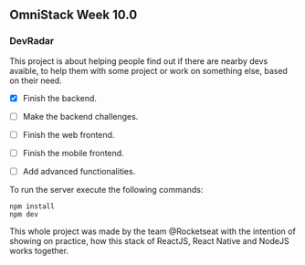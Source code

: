 ## OmniStack Week 10.0

### DevRadar

This project is about helping people find out if there are nearby devs avaible, to help them with some project or work on something else, based on their need.

- [x] Finish the backend.
- [ ] Make the backend challenges.  
- [ ] Finish the web frontend.
- [ ] Finish the mobile frontend.
- [ ] Add advanced functionalities.




To run the server execute the following commands:

```
npm install
npm dev
```




This whole project was made by the team @Rocketseat with the intention of showing on practice, how this stack of ReactJS, React Native and NodeJS works together.
